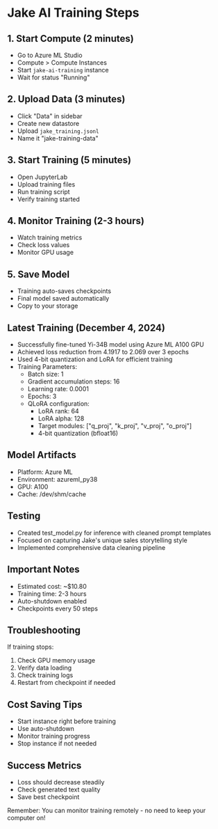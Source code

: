 # Jake AI Training Steps

## 1. Start Compute (2 minutes)
- Go to Azure ML Studio
- Compute > Compute Instances
- Start `jake-ai-training` instance
- Wait for status "Running"

## 2. Upload Data (3 minutes)
- Click "Data" in sidebar
- Create new datastore
- Upload `jake_training.jsonl`
- Name it "jake-training-data"

## 3. Start Training (5 minutes)
- Open JupyterLab
- Upload training files
- Run training script
- Verify training started

## 4. Monitor Training (2-3 hours)
- Watch training metrics
- Check loss values
- Monitor GPU usage

## 5. Save Model
- Training auto-saves checkpoints
- Final model saved automatically
- Copy to your storage

## Latest Training (December 4, 2024)
- Successfully fine-tuned Yi-34B model using Azure ML A100 GPU
- Achieved loss reduction from 4.1917 to 2.069 over 3 epochs
- Used 4-bit quantization and LoRA for efficient training
- Training Parameters:
  * Batch size: 1
  * Gradient accumulation steps: 16
  * Learning rate: 0.0001
  * Epochs: 3
  * QLoRA configuration:
    - LoRA rank: 64
    - LoRA alpha: 128
    - Target modules: ["q_proj", "k_proj", "v_proj", "o_proj"]
    - 4-bit quantization (bfloat16)

## Model Artifacts
- Platform: Azure ML
- Environment: azureml_py38
- GPU: A100
- Cache: /dev/shm/cache

## Testing
- Created test_model.py for inference with cleaned prompt templates
- Focused on capturing Jake's unique sales storytelling style
- Implemented comprehensive data cleaning pipeline

## Important Notes
- Estimated cost: ~$10.80
- Training time: 2-3 hours
- Auto-shutdown enabled
- Checkpoints every 50 steps

## Troubleshooting
If training stops:
1. Check GPU memory usage
2. Verify data loading
3. Check training logs
4. Restart from checkpoint if needed

## Cost Saving Tips
- Start instance right before training
- Use auto-shutdown
- Monitor training progress
- Stop instance if not needed

## Success Metrics
- Loss should decrease steadily
- Check generated text quality
- Save best checkpoint

Remember: You can monitor training remotely - no need to keep your computer on!
